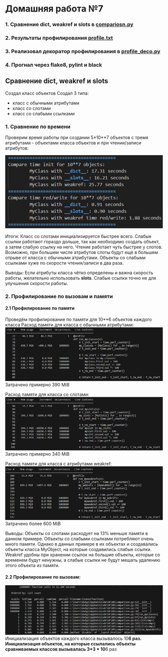 # Домашняя работа №7

### 1. Сравнение dict, weakref и slots в [compariosn.py](https://github.com/Dadypool/deep_python_23b_Dadypool/blob/main/08/comparison.py)
### 2. Результаты профилирования [profile.txt](https://github.com/Dadypool/deep_python_23b_Dadypool/blob/main/08/profile.py)
### 3. Реализовал декоратор профилирования в [profile_deco.py](https://github.com/Dadypool/deep_python_23b_Dadypool/blob/main/08/profile.py)
### 4. Прогнал через flake8, pylint и black


## Сравнение dict, weakref и slots
Создал класс объектов
Создал 3 типа: 
- класс с обычными атрибутами
- класс со слотами
- класс со слабыми ссылками

### 1. Сравнение по времени
Проверим время работы при создании 5*10**7 объектов с тремя атрибутами - объектами класса объектов и при чтении/записи атрибутов:

![Сравнение времени работы](https://github.com/Dadypool/deep_python_23b_Dadypool/blob/main/08/src/time_comp.png)

Итоги:
Класс со слотами инициализируется быстрее всего. Слабые ссылки работают гораздо дольше, так как необходимо создать объект, а затем слабую ссылку на него.
Чтение работает чуть быстрее у слотов. Возможно, при большем числе атрибутов слоты будут ещё в большем отрыве от класса с обычными атрибутами. Объекты со слабыми ссылками хуже по скорости чтения/записи в два раза.

Выводы:
Если атрибуты класса чётко определены и важна скорость работы, желательно использовать __slots__. Слабые ссылки точно не для улучшения скорости работы.

### 2. Профилирование по вызовам и памяти
#### 2.1 Профилирование по памяти
Проведём профилирование по памяти для 10**6 объектов каждого класса
Расход памяти для класса с обычными атрибутами:
![Расход памяти для класса с обычными атрибутами](https://github.com/Dadypool/deep_python_23b_Dadypool/blob/main/08/src/mem_class.png)
Затрачено примерно 390 MiB

Расход памяти для класса со слотами:
![Расход памяти для класса со слотами](https://github.com/Dadypool/deep_python_23b_Dadypool/blob/main/08/src/mem_slots.png)
Затрачено примерно 340 MiB

Расход памяти для класса с атрибутами weakref:
![Расход памяти для класса с атрибутами weakre](https://github.com/Dadypool/deep_python_23b_Dadypool/blob/main/08/src/mem_weakref.png)
Затрачено более 600 MiB

Выводы:
Объекты со слотами расходует на 13% меньше памяти в данном примере. Объекты со слабыми ссылками потребляют очень много памяти. Однако в данных примере в их объектах и создавались объекты класса MyObject, на которые создавились слабые ссылки. Weakref удобны при хранении ссылок на большие объекты, которые со временем будут ненужны, а слабые ссылки не будут мешать удалению этого объекта из памяти.


#### 2.2 Профилирование по вызовам:
![Профилирование по вызовам](https://github.com/Dadypool/deep_python_23b_Dadypool/blob/main/08/src/call_stats.png)
Инициализация объектов каждого класса вызывалось 10**6 раз.
Инициализация объектов, на которые ссылались объекты сравниваемых классов вызывалась 3*3 * 10**6 раз